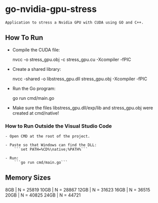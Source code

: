 # go-nvidia-gpu-stress

    Application to stress a Nvidia GPU with CUDA using GO and C++.  

## How To Run

- Compile the CUDA file:

    nvcc -o stress_gpu.obj -c stress_gpu.cu -Xcompiler -fPIC

- Create a shared library:

    nvcc -shared -o libstress_gpu.dll stress_gpu.obj -Xcompiler -fPIC

- Run the Go program:

    go run cmd/main.go

- Make sure the files libstress_gpu.dll/exp/lib and stress_gpu.obj were created at cmd/native!

### How to Run Outside the Visual Studio Code

    - Open CMD at the root of the project.

    - Paste so that Windows can find the DLL: 
        ```set PATH=%CD%\native;%PATH%```

    - Run:
        ```go run cmd/main.go```

## Memory Sizes

8GB     |   N = 25819
10GB    |   N = 28867
12GB    |   N = 31623
16GB    |   N = 36515
20GB    |   N = 40825
24GB    |   N = 44721